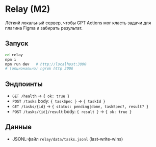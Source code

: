 # Relay (M2)

Лёгкий локальный сервер, чтобы GPT Actions мог класть задачи для плагина Figma и забирать результат.

## Запуск
```bash
cd relay
npm i
npm run dev   # http://localhost:3000
# (опционально) ngrok http 3000
```

## Эндпоинты
- `GET /health` → `{ ok: true }`
- `POST /tasks` body: `{ taskSpec }` → `{ taskId }`
- `GET /tasks/{id}` → `{ status: pending|done, taskSpec?, result? }`
- `POST /tasks/{id}/result` body: `{ result }` → `{ ok: true }`

## Данные
- JSONL-файл `relay/data/tasks.jsonl` (last-write-wins)
